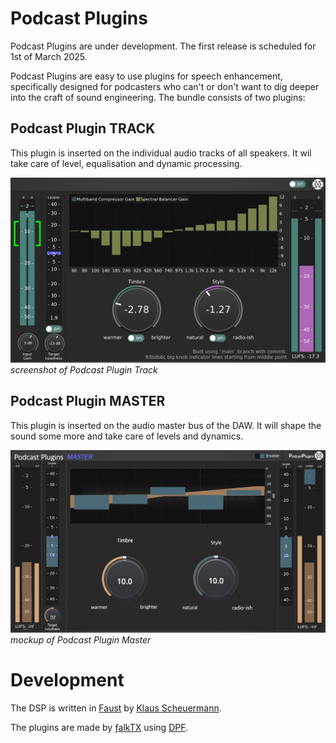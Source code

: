 # Podcast Plugins
Podcast Plugins are under development. The first release is scheduled for 1st of March 2025.

Podcast Plugins are easy to use plugins for speech enhancement, specifically designed for podcasters who can't or don't want to dig deeper into the craft of sound engineering.
The bundle consists of two plugins:

## Podcast Plugin TRACK
This plugin is inserted on the individual audio tracks of all speakers. It wil take care of level, equalisation and dynamic processing.

![Plugin GUI](./gui/PodcastPluginTrack_screenshot.png) *screenshot of Podcast Plugin Track*


## Podcast Plugin MASTER
This plugin is inserted on the audio master bus of the DAW. It will shape the sound some more and take care of levels and dynamics.

![Plugin GUI](./gui/PodcastPlugin_Master_Mockup.png) *mockup of Podcast Plugin Master*

# Development
The DSP is written in [Faust](https://faust.grame.fr) by [Klaus Scheuermann](https://4ohm.de).

The plugins are made by [ƒalkTX](https://github.com/falkTX) using [DPF](https://github.com/DISTRHO/DPF).